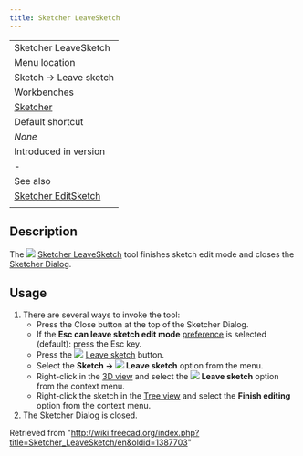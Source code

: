 ```yaml
---
title: Sketcher LeaveSketch
---
```


|                                                                   |
| ----------------------------------------------------------------- |
| Sketcher LeaveSketch                                              |
| Menu location                                                     |
| Sketch → Leave sketch                                             |
| Workbenches                                                       |
| [Sketcher](/Sketcher_Workbench "Sketcher Workbench")              |
| Default shortcut                                                  |
| _None_                                                            |
| Introduced in version                                             |
| -                                                                 |
| See also                                                          |
| [Sketcher EditSketch](/Sketcher_EditSketch "Sketcher EditSketch") |
|                                                                   |

## Description

The ![](/images/Sketcher_LeaveSketch.svg) [Sketcher LeaveSketch](/Sketcher_LeaveSketch "Sketcher LeaveSketch") tool finishes sketch edit mode and closes the [Sketcher Dialog](/Sketcher_Dialog "Sketcher Dialog").

## Usage

1. There are several ways to invoke the tool:
   - Press the Close button at the top of the Sketcher Dialog.
   - If the **Esc can leave sketch edit mode** [preference](/Sketcher_Preferences#General "Sketcher Preferences") is selected (default): press the Esc key.
   - Press the ![](/images/Sketcher_LeaveSketch.svg) [Leave sketch](/Sketcher_LeaveSketch "Sketcher LeaveSketch") button.
   - Select the **Sketch → ![](/images/Sketcher_LeaveSketch.svg) Leave sketch** option from the menu.
   - Right-click in the [3D view](/3D_view "3D view") and select the **![](/images/Sketcher_LeaveSketch.svg) Leave sketch** option from the context menu.
   - Right-click the sketch in the [Tree view](/Tree_view "Tree view") and select the **Finish editing** option from the context menu.
2. The Sketcher Dialog is closed.

Retrieved from "<http://wiki.freecad.org/index.php?title=Sketcher_LeaveSketch/en&oldid=1387703>"
